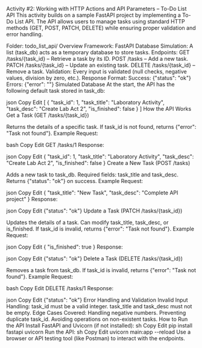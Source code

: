Activity #2: Working with HTTP Actions and API Parameters – To-Do List API
This activity builds on a sample FastAPI project by implementing a To-Do List API. The API allows users to manage tasks using standard HTTP methods (GET, POST, PATCH, DELETE) while ensuring proper validation and error handling.

Folder: todo_list_api/
Overview
Framework: FastAPI
Database Simulation: A list (task_db) acts as a temporary database to store tasks.
Endpoints:
GET /tasks/{task_id} – Retrieve a task by its ID.
POST /tasks – Add a new task.
PATCH /tasks/{task_id} – Update an existing task.
DELETE /tasks/{task_id} – Remove a task.
Validation: Every input is validated (null checks, negative values, division by zero, etc.).
Response Format:
Success: {"status": "ok"}
Errors: {"error": "<specific error message>"}
Simulated Database
At the start, the API has the following default task stored in task_db:

json
Copy
Edit
[
  {
    "task_id": 1,
    "task_title": "Laboratory Activity",
    "task_desc": "Create Lab Act 2",
    "is_finished": false
  }
]
How the API Works
Get a Task (GET /tasks/{task_id})

Returns the details of a specific task.
If task_id is not found, returns {"error": "Task not found"}.
Example Request:

bash
Copy
Edit
GET /tasks/1
Response:

json
Copy
Edit
{
  "task_id": 1,
  "task_title": "Laboratory Activity",
  "task_desc": "Create Lab Act 2",
  "is_finished": false
}
Create a New Task (POST /tasks)

Adds a new task to task_db.
Required fields: task_title and task_desc.
Returns {"status": "ok"} on success.
Example Request:

json
Copy
Edit
{
  "task_title": "New Task",
  "task_desc": "Complete API project"
}
Response:

json
Copy
Edit
{"status": "ok"}
Update a Task (PATCH /tasks/{task_id})

Updates the details of a task.
Can modify task_title, task_desc, or is_finished.
If task_id is invalid, returns {"error": "Task not found"}.
Example Request:

json
Copy
Edit
{
  "is_finished": true
}
Response:

json
Copy
Edit
{"status": "ok"}
Delete a Task (DELETE /tasks/{task_id})

Removes a task from task_db.
If task_id is invalid, returns {"error": "Task not found"}.
Example Request:

bash
Copy
Edit
DELETE /tasks/1
Response:

json
Copy
Edit
{"status": "ok"}
Error Handling and Validation
Invalid Input Handling:
task_id must be a valid integer.
task_title and task_desc must not be empty.
Edge Cases Covered:
Handling negative numbers.
Preventing duplicate task_id.
Avoiding operations on non-existent tasks.
How to Run the API
Install FastAPI and Uvicorn (if not installed):
sh
Copy
Edit
pip install fastapi uvicorn
Run the API:
sh
Copy
Edit
uvicorn main:app --reload
Use a browser or API testing tool (like Postman) to interact with the endpoints.
